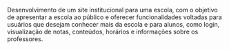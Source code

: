 Desenvolvimento de um site institucional para uma escola, com o objetivo de apresentar a escola ao público e oferecer funcionalidades voltadas para usuários que desejam conhecer mais da escola e para alunos, como login, visualização de notas, conteúdos, horários e informações sobre os professores.
